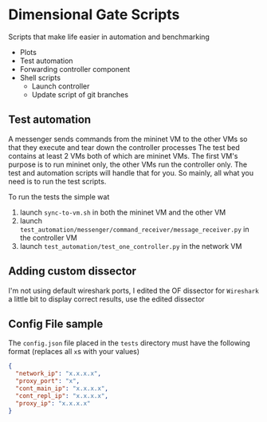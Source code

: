 # Dimensional Gate Scripts 
 
Scripts that make life easier in automation and benchmarking 
- Plots 
- Test automation 
- Forwarding controller component
- Shell scripts
    - Launch controller
    - Update script of git branches

## Test automation
A messenger sends commands from the mininet VM to the other VMs so that they
execute and tear down the controller processes 
The test bed contains at least 2 VMs both of which are mininet VMs. The first
VM's purpose is to run mininet only, the other VMs run the controller
only. The test and automation scripts will handle that for you. So mainly, all 
what you need is to run the test scripts. 
 
To run the tests the simple wat 
1) launch `sync-to-vm.sh` in both the mininet VM and the other VM 
2) launch `test_automation/messenger/command_receiver/message_receiver.py` in
the controller VM 
3) launch `test_automation/test_one_controller.py` in the network VM 

## Adding custom dissector
I'm not using default wireshark ports, I edited the OF dissector for `Wireshark` a little bit
to display correct results, use the edited dissector

## Config File sample
The `config.json` file placed in the `tests` directory must have the following format (replaces all `x`s with your values)

```JSON
{
  "network_ip": "x.x.x.x",
  "proxy_port": "x",
  "cont_main_ip": "x.x.x.x",
  "cont_repl_ip": "x.x.x.x",
  "proxy_ip": "x.x.x.x"
}
```